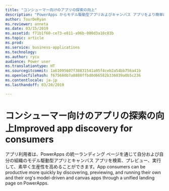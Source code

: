 ```yaml
---
title: "コンシューマー向けのアプリの探索の向上"
description: "PowerApps からモデル駆動型アプリおよびキャンバス アプリをより簡単に検索および実行できます。"
author: TourDeRyan
ms.reviewer: anneta
ms.date: 03/15/2019
ms.assetid: f71b1f60-ce73-e811-a96b-000d3a18c83b
ms.topic: article
ms.prod: 
ms.service: business-applications
ms.technology: 
ms.author: rycu
audience: Power user
ms.translationtype: HT
ms.sourcegitcommit: 1a61095607f38831541a95f4ceb2a54bb756a41b
ms.openlocfilehash: f675680b7a8880ffbd0d66582b336039a0b5c236
ms.contentlocale: ja-jp
ms.lasthandoff: 03/20/2019

---
```

# <a name="improved-app-discovery-for-consumers"></a><span data-ttu-id="742cf-103">コンシューマー向けのアプリの探索の向上</span><span class="sxs-lookup"><span data-stu-id="742cf-103">Improved app discovery for consumers</span></span>




<span data-ttu-id="742cf-104">アプリ利用者は、PowerApps の統一ランディング ページを通じて自分および自分の組織のモデル駆動型アプリとキャンバス アプリを検索、プレビュー、実行して、素早く生産性を高めることができます。</span><span class="sxs-lookup"><span data-stu-id="742cf-104">App consumers can be productive more quickly by discovering, previewing, and running their own and their org's model-driven and canvas apps through a unified landing page on PowerApps.</span></span>
